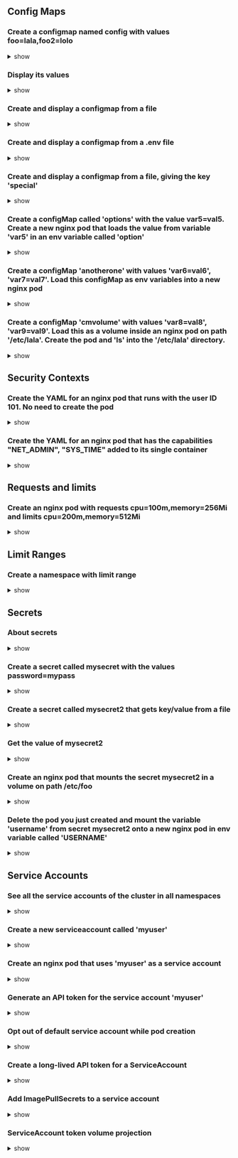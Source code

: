 ## Config Maps

### Create a configmap named config with values foo=lala,foo2=lolo

<details> <summary> show </summary>

```bash
kubectl create configmap config --from-literal=foo=lala --from-literal=foo2=lolo
```

</details>

### Display its values
 
<details> <summary> show </summary>

 ```bash
kubectl get cm

NAME               DATA   AGE
config             2      27s

Name:         config
Namespace:    default
Labels:       <none>
Annotations:  <none>

Data
====
foo:
----
lala
foo2:
----
lolo

BinaryData
====

Events:  <none>
```

</details>

### Create and display a configmap from a file

<details> <summary> show </summary>

Create the file with
```bash
echo -e "foo3=lili\nfoo4=lele" > config.txt
```

```bash
kubectl create configmap config2 --from-file=config.txt

kubectl get cm configmap2 -o yaml

apiVersion: v1
data:
  config.txt: |
    foo3=lili
    foo4=lele
kind: ConfigMap
metadata:
  creationTimestamp: "2023-04-05T03:10:56Z"
  name: config2
  namespace: default
  resourceVersion: "632"
  uid: 044511fb-6895-4769-81e0-76abfccc9062
```

</details>

### Create and display a configmap from a .env file

<details> <summary> show </summary>

Create the file with the command
```bash
echo -e "var1=val1\n# this is a comment\n\nvar2=val2\n#anothercomment" > config.env
```

```bash
kubectl create configmap config3 --from-env-file=config.env
```

```bash
kubectl get cm config3 -o yaml

apiVersion: v1
data:
  var1: val1
  var2: val2
kind: ConfigMap
metadata:
  creationTimestamp: "2023-04-05T03:13:47Z"
  name: config3
  namespace: default
  resourceVersion: "751"
  uid: 80e4761d-198a-4b40-b7e0-f3ff005cd15e
```

</details>

### Create and display a configmap from a file, giving the key 'special'

<details> <summary> show </summary>

Create the file with
```bash
echo -e "var3=val3\nvar4=val4" > config4.txt
```

```bash
kubectl create configmap config4 --from-file=special=config4.txt
```

```bash
kubectl describe configmap config4

Name:         config4
Namespace:    default
Labels:       <none>
Annotations:  <none>

Data
====
special:
----
var3=val3
var4=val4


BinaryData
====

Events:  <none>


kubectl get configmap config4 -o yaml

apiVersion: v1
data:
  special: |
    var3=val3
    var4=val4
kind: ConfigMap
metadata:
  creationTimestamp: "2023-04-05T03:17:39Z"
  name: config4
  namespace: default
  resourceVersion: "915"
  uid: af176b8e-009d-4d95-a76c-cc9666792bc6

```

</details>


### Create a configMap called 'options' with the value var5=val5. Create a new nginx pod that loads the value from variable 'var5' in an env variable called 'option'

<details> <summary> show </summary>

```bash
kubectl create cm options --from-literal=var5=val5
```

create pod nginx
```bash
kubectl run pod nginx --image=nginx --dry-run=client -o yaml > config-pod.yaml
```

edit pod and add reference to config map `options`
```bash
apiVersion: v1
kind: Pod
metadata:
  creationTimestamp: null
  labels:
    run: pod
  name: pod
spec:
  containers:
  - image: nginx
    name: pod
    resources: {}
    env:
    - name: option
      valueFrom:
        configMapKeyRef:
          name: options
          key: var5
  dnsPolicy: ClusterFirst
  restartPolicy: Always
status: {}
```

```bash
kubectl create -f config-pod.yaml
```

verify
```bash
kubectl get po

NAME   READY   STATUS    RESTARTS   AGE
pod    1/1     Running   0          20s

kubectl exec -it pod -- env | grep option

option=val5
```

</details>


### Create a configMap 'anotherone' with values 'var6=val6', 'var7=val7'. Load this configMap as env variables into a new nginx pod

<details> <summary> show </summary>

```bash
kubectl create configmap anotherone --from-literal=var6=val6 --from-literal=var7=val7
```

```bash
kubectl run pod2 nginx --image=nginx --dry-run=client -o yaml > config-pod2.yaml
```

edit the pod and add reference to the config map
```bash
apiVersion: v1
kind: Pod
metadata:
  creationTimestamp: null
  labels:
    run: pod2
  name: pod2
spec:
  containers:
  - image: nginx
    name: pod2
    resources: {}
    envFrom:
    - configMapRef:
        name: anotherone
  dnsPolicy: ClusterFirst
  restartPolicy: Always
status: {}
```

create the pod
```bash
kubectl create -f config-pod2.yaml
```

verify
```bash
kubectl exec -it pod2 -- env | grep var6

var6=val6

kubectl exec -it pod2 -- env | grep var7

var7=val7
```

</details>

### Create a configMap 'cmvolume' with values 'var8=val8', 'var9=val9'. Load this as a volume inside an nginx pod on path '/etc/lala'. Create the pod and 'ls' into the '/etc/lala' directory.

<details> <summary> show </summary>

```bash
kubectl create cm cmvolume --from-literal=var8=val8 --from-literal=var9=val9
```

```bash
kubectl run pod3 nginx --image=nginx --dry-run=client -o yaml > config-pod3.yaml
```

edit the pod and mount the config map
```bash
apiVersion: v1
kind: Pod
metadata:
  creationTimestamp: null
  labels:
    run: pod3
  name: pod3
spec:
  containers:
  - image: nginx
    name: pod3
    resources: {}
    volumeMounts:
    - name: vol1
      mountPath: /etc/lala
  dnsPolicy: ClusterFirst
  restartPolicy: Always
  volumes:
  - name: vol1
    configMap:
      name: cmvolume
status: {}
```

```bash
kubectl create -f config-pod3.yaml
```

verify
```bash
kubectl exec -it pod3 -- ls /etc/lala

var8  var9

kubectl exec -it pod3 -- cat /etc/lala/var8

val8

kubectl exec -it pod3 -- cat /etc/lala/var9

val9
```

</details>

## Security Contexts

### Create the YAML for an nginx pod that runs with the user ID 101. No need to create the pod

<details> <summary> show </summary>

create the pod
```bash
kubectl run nginx --image=nginx --dry-run=client -o yaml > nginx-pod-user101.yaml
```

edit the pod and inject security context
```bash
apiVersion: v1
kind: Pod
metadata:
  creationTimestamp: null
  labels:
    run: nginx
  name: nginx
spec:
  securityContext: # insert this line
    runAsUser: 101 # UID for the user
  containers:
  - image: nginx
    imagePullPolicy: IfNotPresent
    name: nginx
    command: [ "ls" ]
    resources: {}
  dnsPolicy: ClusterFirst
  restartPolicy: Never
status: {}
```

validate
```bash
kubectl exec -it nginx -- bash

# ps

PID   USER     TIME  COMMAND
    1 101      0:00  ls
```

</details>

### Create the YAML for an nginx pod that has the capabilities "NET_ADMIN", "SYS_TIME" added to its single container

<details> <summary> show </summary>

create the pod
```bash
kubectl run nginx --image=nginx --dry-run=client -o yaml > nginx-pod-sc-cap.yaml
```

edit the pod and inject security context capabilities to the container
```bash
apiVersion: v1
kind: Pod
metadata:
  creationTimestamp: null
  labels:
    run: nginx
  name: nginx
spec:
  containers:
  - image: nginx
    imagePullPolicy: IfNotPresent
    name: nginx
    securityContext:
      capabilities:
        add: ["NET_ADMIN", "SYS_TIME"]
    resources: {}
  dnsPolicy: ClusterFirst
  restartPolicy: Never
status: {}
```

validate
```bash
kubectl create -f nginx-pod-sc-cap.yaml

kubectl exec -it nginx -- bash

# cat /proc/1/status | grep CapPrm
# CapPrm:	00000000aa0435fb
# cat /proc/1/status | grep CapEff
# CapEff:	00000000aa0435fb
```

do the above for a normal nginx pod
```bash
kubectl run nginx-without-sc --image=nginx

kubectl exec -it nginx-without-sc -- bash

# cat /proc/1/status | grep CapPrm
# CapPrm:	00000000a80425fb
# cat /proc/1/status | grep CapEff
# CapEff:	00000000a80425fb
```

In the capability bitmap of the first container(nginx), bits 12 and 25 are set. In the second container(nginx-without-sec), bits 12 and 25 are clear. Bit 12 is CAP_NET_ADMIN, and bit 25 is CAP_SYS_TIME. See capability.h for definitions of the capability constants.

</details>

## Requests and limits

### Create an nginx pod with requests cpu=100m,memory=256Mi and limits cpu=200m,memory=512Mi

<details> <summary> show </summary>

```bash
kubectl run nginx --image=nginx --dry-run=client -o yaml > nginx-pod-sc-cap.yaml
```

inject resource requests and limits
```bash
apiVersion: v1
kind: Pod
metadata:
  creationTimestamp: null
  labels:
    run: nginx
  name: nginx
spec:
  containers:
  - image: nginx
    name: nginx
    resources:
      requests:
        memory: "256Mi"
        cpu: "100m"
      limits:    
        memory: "512Mi"
        cpu: "200m"
  dnsPolicy: ClusterFirst
  restartPolicy: Always
status: {}
```

</details>

## Limit Ranges

### Create a namespace with limit range

<details> <summary> show </summary>

```bash
kubectl create ns one
```

```bash
touch limit-range.yaml
nano limit-range.yaml

apiVersion: v1
kind: LimitRange
metadata:
  name: lm-1
  namespace: one
spec:  
  limits:
  - max:
      memory: "500Mi"
    min:
      memory: "100Mi"
    type: Container
```

```bash
kubectl apply -f limit-range.yaml

kubectl get LimitRange -n one

kubectl describe LimitRange lm-1 -n one

Name:       lm-1
Namespace:  one
Type        Resource  Min    Max    Default Request  Default Limit  Max Limit/Request Ratio
----        --------  ---    ---    ---------------  -------------  -----------------------
Container   memory    100Mi  500Mi  500Mi            500Mi          -

kubectl delete LimitRange lm-1 -n one
```

</details>


## Secrets

### About secrets

<details> <summary> show </summary>

A Secret is an object that contains a small amount of sensitive data such as a password, a token, or a key. 

Such information might otherwise be put in a Pod specification or in a container image. 

Using a Secret means that you don't need to include confidential data in your application code.

Kubernetes Secrets are, by default, stored unencrypted in the API server's underlying data store (etcd). Anyone with API access can retrieve or modify a Secret, and so can anyone with access to etcd.

In order to safely use Secrets, take at least the following steps:
1. Encrypting Secret Data at Rest

A resource of kind `EncryptionConfiguration` is used to configure which type of resources and how are they going to be encrypted.

```bash
apiVersion: apiserver.config.k8s.io/v1
kind: EncryptionConfiguration
resources:
  - resources:
      - secrets
      - configmaps
      - pandas.awesome.bears.example
    providers:
      - identity: {}
      - aesgcm:
          keys:
            - name: key1
              secret: c2VjcmV0IGlzIHNlY3VyZQ==
            - name: key2
              secret: dGhpcyBpcyBwYXNzd29yZA==
      - aescbc:
          keys:
            - name: key1
              secret: c2VjcmV0IGlzIHNlY3VyZQ==
            - name: key2
              secret: dGhpcyBpcyBwYXNzd29yZA==
      - secretbox:
          keys:
            - name: key1
              secret: YWJjZGVmZ2hpamtsbW5vcHFyc3R1dnd4eXoxMjM0NTY=
  - resources:
      - events
    providers:
      - identity: {}
  - resources:
      - '*.apps'
    providers:
      - aescbc:
          keys:
          - name: key2
            secret: c2VjcmV0IGlzIHNlY3VyZSwgb3IgaXMgaXQ/Cg==
  - resources:
      - '*.*'
    providers:
      - aescbc:
          keys:
          - name: key3
            secret: c2VjcmV0IGlzIHNlY3VyZSwgSSB0aGluaw==
```

In the above configyration, its does below:

- resources[0].resources ---> configuration encrypts `secrets`, `configMaps` and `pandas.awesome.bears.example` kind of resources. Their `providers` section says below are the ways to encrypt data while being written/read to/from storage. The first provider is used to write into storage and all the providers are used untill match to decrypt while reading data from storage. If no providers could decrypt its returns a failure message.

- resources[1].resources ---> configuration encrypts `events`. But here `events` are not encrypted because `identity` provider does not enrypt data ans stores them as it is. Why then specify here for `events`? Keep reading to find answer.

- resources[2].resources ---> configuration encrypts `*.apps`. `EncryptionConfiguration` supports wildcard to apply configuration to all matching resources, in this case to all resources ending with '.apps'.

- resources[3].resources --> configuration encrypts all resources. This wildcard is meant for al resources. But the individual resource configutation specified above for `secrets`, `configMaps`, `pandas.awesome.bears.example`, `events`, `*.apps` take precedence. Hence it was necessary to have a configuration for `events` in order to 'opt out' of encrytption.

Notes: 
- The resources list's processing order and precedence are determined by the order it's listed in the configuration.
- Any custom resources that existed in etcd prior to that version and configuration will be unencrypted until they are next written to storage. Applies for built-in resources as well.

**Steps to enable encryption of data**

1. Generate a 32-byte random key and base64 encode. In linux:

```bash
head -c 32 /dev/urandom | base64
```

2. Create a new encryption config file

```bash
apiVersion: apiserver.config.k8s.io/v1
kind: EncryptionConfiguration
resources:
  - resources:
      - secrets
      - configmaps
      - pandas.awesome.bears.example
    providers:
      - aescbc:
          keys:
            - name: key1
              secret: <BASE 64 ENCODED SECRET> ## output of step#1
      - identity: {}
```

3. Set the --encryption-provider-config flag on the kube-apiserver to point to the location of the config file.

```bash
## Save the new encryption config file to /etc/kubernetes/enc/enc.yaml on the control-plane node.
## Mount the new encryption config file to the kube-apiserver static pod.

apiVersion: v1
kind: Pod
metadata:
  annotations:
    kubeadm.kubernetes.io/kube-apiserver.advertise-address.endpoint: 10.10.30.4:6443
  creationTimestamp: null
  labels:
    component: kube-apiserver
    tier: control-plane
  name: kube-apiserver
  namespace: kube-system
spec:
  containers:
  - command:
    - kube-apiserver
    ...
    - --encryption-provider-config=/etc/kubernetes/enc/enc.yaml  # <-- add this line
    volumeMounts:
    ...
    - name: enc                           # <-- add this line
      mountPath: /etc/kubernetes/enc      # <-- add this line
      readonly: true                      # <-- add this line
    ...
  volumes:
  ...
  - name: enc                             # <-- add this line
    hostPath:                             # <-- add this line
      path: /etc/kubernetes/enc           # <-- add this line
      type: DirectoryOrCreate             # <-- add this line
  ...
```

4. Restart your API server.

**Verifying that data is encrypted**

1. create a secret
```bash
kubectl create secret generic secret1 -n default --from-literal=mykey=mydata
```

2. retrieve the secret using etcdctl.

cacert, cert and key are required to interact with etcd.

```bash
ETCDCTL_API=3 etcdctl \
   --cacert=/etc/kubernetes/pki/etcd/ca.crt   \
   --cert=/etc/kubernetes/pki/etcd/server.crt \
   --key=/etc/kubernetes/pki/etcd/server.key  \
   get /registry/secrets/default/secret1 | hexdump -C
```

3. Verify the stored Secret is prefixed with `k8s:enc:aescbc:v1:`

4. Do this without `etcdctl`
```bash
kubectl get secret db-user-pass -o jsonpath='{.data.<keyname>}' | base64 --decode ## once you have retrieved the data decrypt using your set encryption mechanism to validate the encrytption.
```

Ensure all Secrets are encrypted

```bash
kubectl get secrets --all-namespaces -o json | kubectl replace -f -
```

Rotating a decryption key

1. Generate a new key and add it as the second key entry for the current provider on all servers
2. Restart all kube-apiserver processes to ensure each server can decrypt using the new key
3. Make the new key the first entry in the keys array so that it is used for encryption in the config
4. Restart all kube-apiserver processes to ensure each server now encrypts using the new key
5. Run kubectl get secrets --all-namespaces -o json | kubectl replace -f - to encrypt all existing Secrets with the new key
6. Remove the old decryption key from the config after you have backed up etcd with the new key in use and updated all Secrets

Decrypting all data

1. To disable encryption at rest, place the identity provider as the first entry in the config and restart all kube-apiserver

```bash
apiVersion: apiserver.config.k8s.io/v1
kind: EncryptionConfiguration
resources:
  - resources:
      - secrets
    providers:
      - identity: {}
      - aescbc:
          keys:
            - name: key1
              secret: <BASE 64 ENCODED SECRET>
```

Then run the following command to force decrypt all Secrets:
```bash
kubectl get secrets --all-namespaces -o json | kubectl replace -f -
```

</details>

### Create a secret called mysecret with the values password=mypass

<details> <summary> show </summary>

```bash
kubectl create secret generic mysecret --from-literal=password=mypass --dry-run=client -o yaml > mysecret.yaml
kubectl apply -f mysecret.yaml
```

</details>

### Create a secret called mysecret2 that gets key/value from a file

<details> <summary> show </summary>

create a file
```bash
echo -n admin > username
```

```bash
kubectl create secret generic mysecret2 --from-file=username
```
</details>

### Get the value of mysecret2

<details> <summary> show </summary>

```bash
kubectl get secret mysecret2 -o jsonpath='{.data.username}' | base64 --decode ## admin
```

</details>

### Create an nginx pod that mounts the secret mysecret2 in a volume on path /etc/foo

<details> <summary> show </summary>

```bash
kubectl run nginx --image=nginx --dry-run=client -o yaml > secret-nginx-pod.yaml

nano secret-nginx-pod.yaml

## update the file 
apiVersion: v1
kind: Pod
metadata:
  creationTimestamp: null
  labels:
    run: nginx
  name: nginx
spec:
  volumes:  ## <<-- add this line
  - name: vol1 ## <<-- add this line
    secret: ## <<-- add this line
      secretName: mysecret2 ## <<-- add this line
  containers:
  - image: nginx
    name: nginx
    volumeMounts: ## <<-- add this line
    - name: vol1 ## <<-- add this line
      mountPath: /etc/foo ## <<-- add this line
    resources: {}
  dnsPolicy: ClusterFirst
  restartPolicy: Always
status: {}

kubectl exec -it nginx -- /bin/bash
# ls /etc/foo --> username
# cat /etc/foo/username --> admin
```

</details>

### Delete the pod you just created and mount the variable 'username' from secret mysecret2 onto a new nginx pod in env variable called 'USERNAME'

<details> <summary> show </summary>

```bash
kubectl delete po nginx

cp secret-nginx-pod.yaml secret-nginx-pod2.yaml

nano secret-nginx-pod2.yaml

## update to below
apiVersion: v1
kind: Pod
metadata:
  creationTimestamp: null
  labels:
    run: nginx
  name: nginx
spec:
  containers:
  - image: nginx
    name: nginx
    env:
    - name: USERNAME
      valueFrom:
        secretKeyRef:
          name: mysecret2
          key: username
    resources: {}
  dnsPolicy: ClusterFirst
  restartPolicy: Always
status: {}

kubectl create -f secret-nginx-pod2.yaml

kubectl exec -it nginx -- /bin/sh
# echo $USERNAME --> admin
```

</details>

## Service Accounts

### See all the service accounts of the cluster in all namespaces

<details> <summary> show </summary>

```bash
kubectl get serviceaccounts

NAME      SECRETS   AGE
default   0         14d
```

</details>

### Create a new serviceaccount called 'myuser'

<details> <summary> show </summary>

```bash
kubectl create sa myuser
```

</details>

### Create an nginx pod that uses 'myuser' as a service account

<details> <summary> show </summary>

```bash
kubectl run sa-nginx --image=nginx --dry-run=client -o yaml > sa-pod.yaml

nano sa-pod.yaml

## update service account yaml to below

apiVersion: v1
kind: Pod
metadata:
  creationTimestamp: null
  labels:
    run: sa-nginx
  name: sa-nginx
spec:
  serviceAccountName: myuser
  containers:
  - image: nginx
    name: sa-nginx
    resources: {}
  dnsPolicy: ClusterFirst
  restartPolicy: Always
status: {}

kubectl create -f sa-pod.yaml

kubectl get po sa-nginx -o jsonpath='{.spec.serviceAccountName}' ## myuser
```

</details>

### Generate an API token for the service account 'myuser'

<details> <summary> show </summary>

```bash
kubectl create token myuser
```

</details>

### Opt out of default service account while pod creation

<details> <summary> show </summary>

```bash
apiVersion: v1
kind: Pod
metadata:
  name: my-pod
spec:
  automountServiceAccountToken: false
```

Note: cannot update/remove/add service account post pod creation

</details>

### Create a long-lived API token for a ServiceAccount

<details> <summary> show </summary>

create a secret with `annotations` and `type`. Annotation associates the token with service account
```bash
apiVersion: v1
kind: Secret
metadata:
  name: build-robot-secret
  annotations:
    kubernetes.io/service-account.name: build-robot
type: kubernetes.io/service-account-token
```

```bash
kubectl describe secrets/build-robot-secret

Name:           build-robot-secret
Namespace:      default
Labels:         <none>
Annotations:    kubernetes.io/service-account.name: build-robot
                kubernetes.io/service-account.uid: da68f9c6-9d26-11e7-b84e-002dc52800da

Type:   kubernetes.io/service-account-token

Data
====
ca.crt:         1338 bytes
namespace:      7 bytes
token:          ...

```

</details>

### Add ImagePullSecrets to a service account

<details> <summary> show </summary>

create a secret of type `docker-registry` with credentials and other details
```bash
kubectl create secret docker-registry myregistrykey --docker-server=DUMMY_SERVER \
        --docker-username=DUMMY_USERNAME --docker-password=DUMMY_DOCKER_PASSWORD \
        --docker-email=DUMMY_DOCKER_EMAIL
```

associate with a service account
```bash
kubectl edit serviceaccount/default

## update to this
apiVersion: v1
kind: ServiceAccount
metadata:
  creationTimestamp: 2021-07-07T22:02:39Z
  name: default
  namespace: default
  uid: 052fb0f4-3d50-11e5-b066-42010af0d7b6
imagePullSecrets:
  - name: myregistrykey
```

run a pod and verify
```bash
kubectl run nginx --image=nginx --restart=Never

kubectl get pod nginx -o=jsonpath='{.spec.imagePullSecrets[0].name}{"\n"}' ## myregistrykey
```

</details>

### ServiceAccount token volume projection

<details> <summary> show </summary>

create a pod with service account and projected volume.

```bash
apiVersion: v1
kind: Pod
metadata:
  name: nginx
spec:
  containers:
  - image: nginx
    name: nginx
    volumeMounts:
    - mountPath: /var/run/secrets/tokens
      name: vault-token
  serviceAccountName: build-robot
  volumes:
  - name: vault-token
    projected:
      sources:
      - serviceAccountToken:
          path: vault-token
          expirationSeconds: 7200
          audience: vault
```

The kubelet will: request and store the token on behalf of the Pod; make the token available to the Pod at a configurable file path; and refresh the token as it approaches expiration. The kubelet proactively requests rotation for the token if it is older than 80% of its total time-to-live (TTL), or if the token is older than 24 hours.

The underlying application is responsible for reloading the token when it rotates. It's often good enough for the application to load the token on a schedule (for example: once every 5 minutes), without tracking the actual expiry time.

</details>